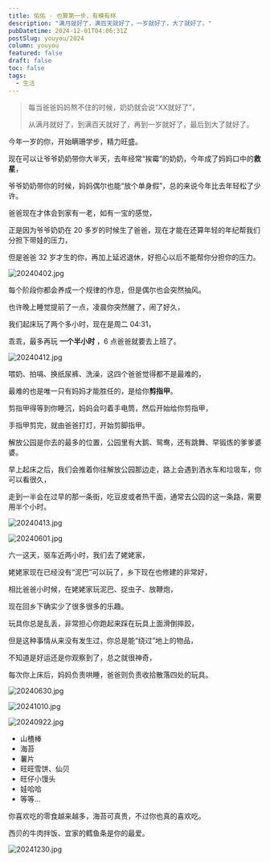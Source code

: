 ```yaml
---
title: 佑佑 - 也算第一步，有模有样
description: "满月就好了，满百天就好了，一岁就好了，大了就好了。"
pubDatetime: 2024-12-01T04:06:31Z
postSlug: youyou/2024
column: youyou
featured: false
draft: false
toc: false
tags:
  - 生活
---
```


> 每当爸爸妈妈熬不住的时候，奶奶就会说“XX就好了”，
>
> 从满月就好了，到满百天就好了，再到一岁就好了，最后到大了就好了。

今年一岁的你，开始瞒珊学步，精力旺盛。

现在可以让爷爷奶奶带你大半天，去年经常“挨霉”的奶奶，今年成了妈妈口中的**救星**，

爷爷奶奶带你的时候，妈妈偶尔也能“放个单身假”，总的来说今年比去年轻松了少许。

爸爸现在才体会到家有一老，如有一宝的感觉，

正是因为爷爷奶奶在 20 多岁的时候生了爸爸，现在才能在还算年轻的年纪帮我们分担下带娃的压力，

但是爸爸 32 岁才生的你，再加上延迟退休，好担心以后不能帮你分担你的压力。

<div class="grid sm:grid-cols-3 gap-4">

![20240402.jpg](/images/youyou/20240402.jpg)

<div class="col-span-2">

每个阶段你都会养成一个规律的作息，但是偶尔也会突然抽风。

也许晚上睡觉提前了一点，凌晨你突然醒了，闹了好久，

我们起床玩了两个多小时，现在是周二 04:31，

乖乖，最多再玩 **一个半小时** ，6 点爸爸就要去上班了。

</div>
</div>

<div class="grid sm:grid-cols-3 gap-4">

![20240412.jpg](/images/youyou/20240412.jpg)

<div class="col-span-2">

喂奶、拍嗝、换纸尿裤、洗澡，这四个爸爸觉得都不是最难的，

最难的也是唯一只有妈妈才能胜任的，是给你**剪指甲**。

剪指甲得等到你睡沉，妈妈会叼着手电筒，然后开始给你剪指甲，

手指甲剪完，就由爸爸打灯，开始剪脚指甲。

</div>
</div>

解放公园是你去的最多的位置，公园里有大鹅、鸳鸯，还有跳舞、早锻炼的爹爹婆婆。

早上起床之后，我们会推着你往解放公园那边走，路上会遇到洒水车和垃圾车，你可以看很久，

走到一半会在过早的那一条街，吃豆皮或者热干面，通常去公园的这一条路，需要用半个小时。

![20240413.jpg](/images/youyou/20240413.jpg)

<div class="grid grid-cols-3 gap-4">

![20240601.jpg](/images/youyou/20240601.jpg)

<div class="col-span-2">

六一这天，驱车近两小时，我们去了姥姥家，

姥姥家现在已经没有“泥巴”可以玩了，乡下现在也修建的非常好，

相比爸爸小时候，在姥姥家玩泥巴、捉虫子、放鞭炮，

现在回乡下确实少了很多很多的乐趣。

</div>
</div>

玩具你总是乱丢，非常担心你跑起来踩在玩具上面滑倒摔跤，

但是这种事情从来没有发生过，你总是能“绕过”地上的物品，

不知道是好运还是你观察到了，总之就很神奇，

每次你上床后，妈妈负责哄睡，爸爸则负责收拾散落四处的玩具。

<div class="grid grid-cols-2 gap-4">

![20240630.jpg](/images/youyou/20240630.jpg)

![20241010.jpg](/images/youyou/20241010.jpg)

</div>

<div class="grid grid-cols-3 gap-4">

![20240922.jpg](/images/youyou/20240922.jpg)

<div class="col-span-2">

- 山楂棒
- 海苔
- 薯片
- 旺旺雪饼、仙贝
- 旺仔小馒头
- 娃哈哈
- 等等...

你喜欢吃的零食越来越多，海苔可真贵，不过你也真的喜欢吃。

</div>
</div>

西贝的牛肉拌饭、宜家的鳕鱼条是你的最爱。

![20241230.jpg](/images/youyou/20241230.jpg)
